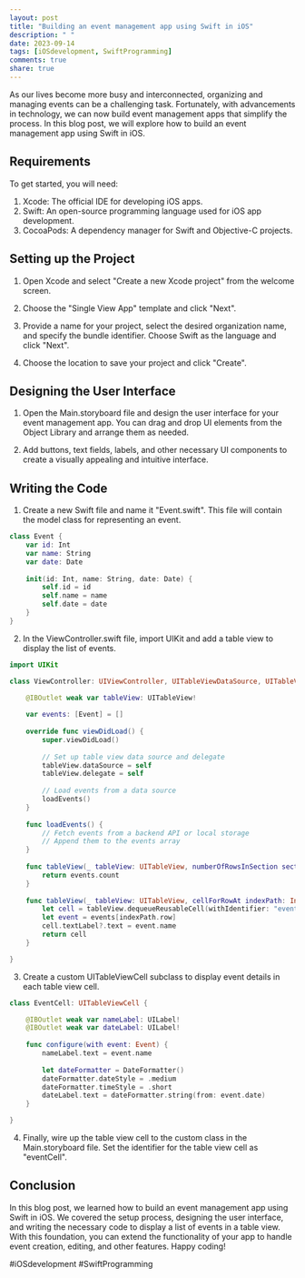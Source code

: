 ```yaml
---
layout: post
title: "Building an event management app using Swift in iOS"
description: " "
date: 2023-09-14
tags: [iOSdevelopment, SwiftProgramming]
comments: true
share: true
---
```


As our lives become more busy and interconnected, organizing and managing events can be a challenging task. Fortunately, with advancements in technology, we can now build event management apps that simplify the process. In this blog post, we will explore how to build an event management app using Swift in iOS.

## Requirements

To get started, you will need:

1. Xcode: The official IDE for developing iOS apps.
2. Swift: An open-source programming language used for iOS app development.
3. CocoaPods: A dependency manager for Swift and Objective-C projects.

## Setting up the Project

1. Open Xcode and select "Create a new Xcode project" from the welcome screen.

2. Choose the "Single View App" template and click "Next".

3. Provide a name for your project, select the desired organization name, and specify the bundle identifier. Choose Swift as the language and click "Next".

4. Choose the location to save your project and click "Create".

## Designing the User Interface

1. Open the Main.storyboard file and design the user interface for your event management app. You can drag and drop UI elements from the Object Library and arrange them as needed.

2. Add buttons, text fields, labels, and other necessary UI components to create a visually appealing and intuitive interface.

## Writing the Code

1. Create a new Swift file and name it "Event.swift". This file will contain the model class for representing an event.

```swift
class Event {
    var id: Int
    var name: String
    var date: Date
    
    init(id: Int, name: String, date: Date) {
        self.id = id
        self.name = name
        self.date = date
    }
}
```

2. In the ViewController.swift file, import UIKit and add a table view to display the list of events.

```swift
import UIKit

class ViewController: UIViewController, UITableViewDataSource, UITableViewDelegate {

    @IBOutlet weak var tableView: UITableView!
    
    var events: [Event] = []
    
    override func viewDidLoad() {
        super.viewDidLoad()
        
        // Set up table view data source and delegate
        tableView.dataSource = self
        tableView.delegate = self
        
        // Load events from a data source
        loadEvents()
    }
    
    func loadEvents() {
        // Fetch events from a backend API or local storage
        // Append them to the events array
    }
    
    func tableView(_ tableView: UITableView, numberOfRowsInSection section: Int) -> Int {
        return events.count
    }
    
    func tableView(_ tableView: UITableView, cellForRowAt indexPath: IndexPath) -> UITableViewCell {
        let cell = tableView.dequeueReusableCell(withIdentifier: "eventCell", for: indexPath)
        let event = events[indexPath.row]
        cell.textLabel?.text = event.name
        return cell
    }

}
```

3. Create a custom UITableViewCell subclass to display event details in each table view cell.

```swift
class EventCell: UITableViewCell {

    @IBOutlet weak var nameLabel: UILabel!
    @IBOutlet weak var dateLabel: UILabel!
    
    func configure(with event: Event) {
        nameLabel.text = event.name
        
        let dateFormatter = DateFormatter()
        dateFormatter.dateStyle = .medium
        dateFormatter.timeStyle = .short
        dateLabel.text = dateFormatter.string(from: event.date)
    }

}
```

4. Finally, wire up the table view cell to the custom class in the Main.storyboard file. Set the identifier for the table view cell as "eventCell".

## Conclusion

In this blog post, we learned how to build an event management app using Swift in iOS. We covered the setup process, designing the user interface, and writing the necessary code to display a list of events in a table view. With this foundation, you can extend the functionality of your app to handle event creation, editing, and other features. Happy coding!

#iOSdevelopment #SwiftProgramming